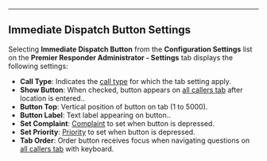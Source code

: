   ----------------------------------------
  **Immediate Dispatch Button Settings**
  ----------------------------------------

Selecting **Immediate Dispatch Button** from the **Configuration
Settings** list on the **Premier Responder Administrator - Settings**
tab displays the following settings:

-   **Call Type**: Indicates the [call
    type](All%20Caller%20Questions.htm) for which the tab setting apply.
-   **Show Button**: When checked, button appears on [all callers
    tab](General%20Questions.htm) after location is entered..
-   **Button Top**: Vertical position of button on tab (1 to 5000).
-   **Button Label**: Text label appearing on button..
-   **Set Complaint**: [Complaint](General%20Questions.htm) to set when
    button is depressed.
-   **Set Priority**: [Priority](Priorities.htm) to set when button is
    depressed.
-   **Tab Order**: Order button receives focus when navigating questions
    on [all callers tab](All%20Caller%20Questions.htm) with keyboard.

<figure><img src=".gitbook/assets/Immediate Dispatch Button Settings_files/Image001.png" alt=""><figcaption></figcaption></figure> 
